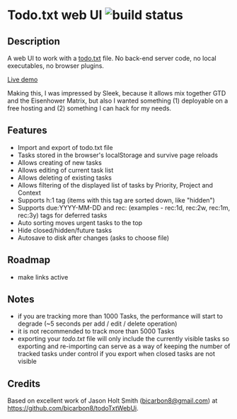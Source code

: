 # Todo.txt web UI ![build status](https://github.com/basamykin/todoTxtWebUi/actions/workflows/pages/pages-build-deployment/badge.svg)

## Description

A web UI to work with a [todo.txt](http://www.todotxt.com) file. No back-end server code, no local executables, no browser plugins.

[Live demo](basamykin.github.io/todo/)

Making this, I was impressed by Sleek, because it allows mix together GTD and the Eisenhower Matrix, but also I wanted something (1) deployable on a free hosting and (2) something I can hack for my needs.

## Features

- Import and export of todo.txt file
- Tasks stored in the browser's localStorage and survive page reloads
- Allows creating of new tasks
- Allows editing of current task list
- Allows deleting of existing tasks
- Allows filtering of the displayed list of tasks by Priority, Project and Context
- Supports h:1 tag (items with this tag are sorted down, like "hidden")
- Supports due:YYYY-MM-DD and rec: (examples - rec:1d, rec:2w, rec:1m, rec:3y) tags for deferred tasks
- Auto sorting moves urgent tasks to the top
- Hide closed/hidden/future tasks
- Autosave to disk after changes (asks to choose file)

## Roadmap
- make links active

## Notes
- if you are tracking more than 1000 Tasks, the performance will start to degrade (~5 seconds per add / edit / delete operation)
- it is not recommended to track more than 5000 Tasks
- exporting your _todo.txt_ file will only include the currently visible tasks so exporting and re-importing can serve as a way of keeping the number of tracked tasks under control if you export when closed tasks are not visible

## Credits

Based on excellent work of Jason Holt Smith (<bicarbon8@gmail.com>) at https://github.com/bicarbon8/todoTxtWebUi.